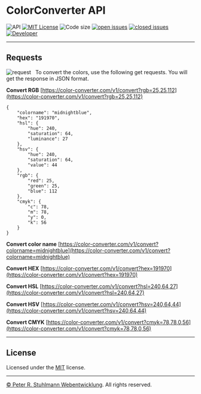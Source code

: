 # ColorConverter API

![API](https://img.shields.io/badge/API-blue.svg)
[![MIT License](https://img.shields.io/github/license/peter-stuhlmann/ColorConverter-API.svg)](https://github.com/peter-stuhlmann/ColorConverter-API/blob/master/LICENSE)
![Code size](https://img.shields.io/github/languages/code-size/peter-stuhlmann/ColorConverter-API.svg)
[![open issues](https://img.shields.io/github/issues/peter-stuhlmann/ColorConverter-API.svg)](https://github.com/peter-stuhlmann/ColorConverter-API/issues?q=is%3Aopen+is%3Aissue)
[![closed issues](https://img.shields.io/github/issues-closed/peter-stuhlmann/ColorConverter-API.svg)](https://github.com/peter-stuhlmann/ColorConverter-API/issues?q=is%3Aissue+is%3Aclosed)
[![Developer](https://img.shields.io/badge/dev-Peter%20R.%20Stuhlmann-green.svg)](https://peter-stuhlmann-webentwicklung.de)

---

## Requests

![request](https://img.shields.io/badge/GET-orange.svg) &nbsp; To convert the colors, use the following get requests. You will get the response in JSON format.

**Convert RGB**
[https://color-converter.com/v1/convert?rgb=25,25,112](https://color-converter.com/v1/convert?rgb=25,25,112)

```
{
    "colorname": "midnightblue",
    "hex": "191970",
    "hsl": {
        "hue": 240,
        "saturation": 64,
        "luminance": 27
    },
    "hsv": {
        "hue": 240,
        "saturation": 64,
        "value": 44
    },
    "rgb": {
        "red": 25,
        "green": 25,
        "blue": 112
    },
    "cmyk": {
        "c": 78,
        "m": 78,
        "y": 0,
        "k": 56
    }
}
```

**Convert color name**
[https://color-converter.com/v1/convert?colorname=midnightblue](https://color-converter.com/v1/convert?colorname=midnightblue)

**Convert HEX**
[https://color-converter.com/v1/convert?hex=191970](https://color-converter.com/v1/convert?hex=191970)

**Convert HSL**
[https://color-converter.com/v1/convert?hsl=240,64,27](https://color-converter.com/v1/convert?hsl=240,64,27)

**Convert HSV**
[https://color-converter.com/v1/convert?hsv=240,64,44](https://color-converter.com/v1/convert?hsv=240,64,44)

**Convert CMYK**
[https://color-converter.com/v1/convert?cmyk=78,78,0,56](https://color-converter.com/v1/convert?cmyk=78,78,0,56)

---

## License

Licensed under the [MIT](https://github.com/peter-stuhlmann/ColorConverter-API/blob/master/LICENSE) license.

---

[&copy; Peter R. Stuhlmann Webentwicklung](https://peter-stuhlmann-webentwicklung.de). All rights reserved.
